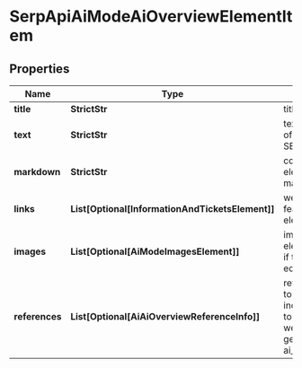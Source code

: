 # SerpApiAiModeAiOverviewElementItem


## Properties

| Name | Type | Description | Notes |
|------------ | ------------- | ------------- | -------------|
**title** | **StrictStr** | title of the element |[optional]|
**text** | **StrictStr** | text or description of the element in SERP |[optional]|
**markdown** | **StrictStr** | content of the element in markdown format |[optional]|
**links** | **List[Optional[InformationAndTicketsElement]]** | website links featured in the element |[optional]|
**images** | **List[Optional[AiModeImagesElement]]** | images of the element<br>if there are none, equals null |[optional]|
**references** | **List[Optional[AiAiOverviewReferenceInfo]]** | references relevant to the element<br>includes references to webpages that were used to generate the ai_overview_element |[optional]|